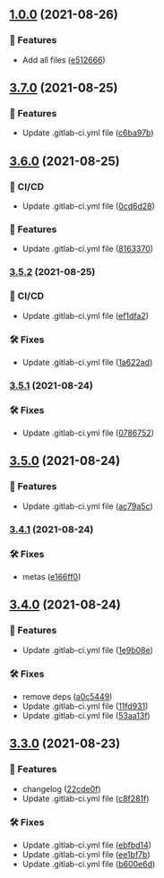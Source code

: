 ## [1.0.0](https://gitlab.com/NoSoySauce_Games/ReorderableUnityEvents/compare/...v1.0.0) (2021-08-26)


### 🚀 Features

* Add all files ([e512666](https://gitlab.com/NoSoySauce_Games/ReorderableUnityEvents/commit/e51266659a3a17cab5fccadef4dfd8e73fa2f3f8))

## [3.7.0](https://gitlab.com/NoSoySauce_Games/Reorderable-Unity-Events/compare/v3.6.0...v3.7.0) (2021-08-25)


### 🚀 Features

* Update .gitlab-ci.yml file ([c6ba97b](https://gitlab.com/NoSoySauce_Games/Reorderable-Unity-Events/commit/c6ba97b9588d35925f07829e595316080329e0a7))

## [3.6.0](https://gitlab.com/NoSoySauce_Games/Reorderable-Unity-Events/compare/v3.5.2...v3.6.0) (2021-08-25)


### 🦊 CI/CD

* Update .gitlab-ci.yml file ([0cd6d28](https://gitlab.com/NoSoySauce_Games/Reorderable-Unity-Events/commit/0cd6d28eb08299b70b571f7c1e6688f838fac32a))


### 🚀 Features

* Update .gitlab-ci.yml file ([8163370](https://gitlab.com/NoSoySauce_Games/Reorderable-Unity-Events/commit/81633700fd34932b8d6203c91c6c4168d9f1f295))

### [3.5.2](https://gitlab.com/NoSoySauce_Games/Reorderable-Unity-Events/compare/v3.5.1...v3.5.2) (2021-08-25)


### 🦊 CI/CD

* Update .gitlab-ci.yml file ([ef1dfa2](https://gitlab.com/NoSoySauce_Games/Reorderable-Unity-Events/commit/ef1dfa2009041916151f6c87a07b0fed543aaf5a))


### 🛠 Fixes

* Update .gitlab-ci.yml file ([1a622ad](https://gitlab.com/NoSoySauce_Games/Reorderable-Unity-Events/commit/1a622adc16283dbfb0c495fec65849d5f6a0cbbe))

### [3.5.1](https://gitlab.com/NoSoySauce_Games/Reorderable-Unity-Events/compare/v3.5.0...v3.5.1) (2021-08-24)


### 🛠 Fixes

* Update .gitlab-ci.yml file ([0786752](https://gitlab.com/NoSoySauce_Games/Reorderable-Unity-Events/commit/078675229344fd6b689e6c8467b3627d540e5754))

## [3.5.0](https://gitlab.com/NoSoySauce_Games/Reorderable-Unity-Events/compare/v3.4.1...v3.5.0) (2021-08-24)


### 🚀 Features

* Update .gitlab-ci.yml file ([ac79a5c](https://gitlab.com/NoSoySauce_Games/Reorderable-Unity-Events/commit/ac79a5c603cd5ad6761edb75e2bc985dd702ae16))

### [3.4.1](https://gitlab.com/NoSoySauce_Games/Reorderable-Unity-Events/compare/v3.4.0...v3.4.1) (2021-08-24)


### 🛠 Fixes

* metas ([e166ff0](https://gitlab.com/NoSoySauce_Games/Reorderable-Unity-Events/commit/e166ff0afd95b7cf8c3386b818cac15a7bbf977d))

## [3.4.0](https://gitlab.com/NoSoySauce_Games/Reorderable-Unity-Events/compare/v3.3.0...v3.4.0) (2021-08-24)


### 🚀 Features

* Update .gitlab-ci.yml file ([1e9b08e](https://gitlab.com/NoSoySauce_Games/Reorderable-Unity-Events/commit/1e9b08e8f6b5d8f9d5ecdfc057d015f1d1223964))


### 🛠 Fixes

* remove deps ([a0c5449](https://gitlab.com/NoSoySauce_Games/Reorderable-Unity-Events/commit/a0c5449daeea66ecf4e371fbe9dd9db30b5a9ee1))
* Update .gitlab-ci.yml file ([11fd931](https://gitlab.com/NoSoySauce_Games/Reorderable-Unity-Events/commit/11fd931973716a93634a6e9a7e9d98a10b282fc3))
* Update .gitlab-ci.yml file ([53aa13f](https://gitlab.com/NoSoySauce_Games/Reorderable-Unity-Events/commit/53aa13f9afebff027ba9d577fcf06a51f0c12f3c))

## [3.3.0](https://gitlab.com/NoSoySauce_Games/Reorderable-Unity-Events/compare/v3.2.0...v3.3.0) (2021-08-23)


### 🚀 Features

* changelog ([22cde0f](https://gitlab.com/NoSoySauce_Games/Reorderable-Unity-Events/commit/22cde0f481060403db1eaf8a6f8efd933e603228))
* Update .gitlab-ci.yml file ([c8f281f](https://gitlab.com/NoSoySauce_Games/Reorderable-Unity-Events/commit/c8f281f6881bb7e849d8d9fb1d5c8beb0e87a1a1))


### 🛠 Fixes

* Update .gitlab-ci.yml file ([ebfbd14](https://gitlab.com/NoSoySauce_Games/Reorderable-Unity-Events/commit/ebfbd14028a4edf92676d63d0be31e2859316a58))
* Update .gitlab-ci.yml file ([ee1bf7b](https://gitlab.com/NoSoySauce_Games/Reorderable-Unity-Events/commit/ee1bf7b9759cf50f65bf778087498bba0cbd9f51))
* Update .gitlab-ci.yml file ([b600e6d](https://gitlab.com/NoSoySauce_Games/Reorderable-Unity-Events/commit/b600e6d89427c25ec732e13ae45937db02dc61d6))
